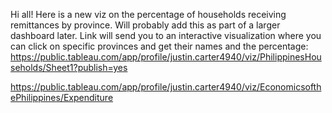 Hi all! Here is a new viz on the percentage of households receiving remittances by province. Will probably add this as part of a larger dashboard later. Link will send you to an interactive visualization where you can click on specific provinces and get their names and the percentage:	
https://public.tableau.com/app/profile/justin.carter4940/viz/PhilippinesHouseholds/Sheet1?publish=yes
	
https://public.tableau.com/app/profile/justin.carter4940/viz/EconomicsofthePhilippines/Expenditure